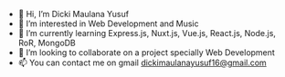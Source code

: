 - 👋 Hi, I’m Dicki Maulana Yusuf
- 👀 I’m interested in Web Development and Music
- 🌱 I’m currently learning Express.js, Nuxt.js, Vue.js, React.js, Node.js, RoR, MongoDB
- 💞️ I’m looking to collaborate on a project specially Web Development
- 📫 You can contact me on gmail dickimaulanayusuf16@gmail.com
